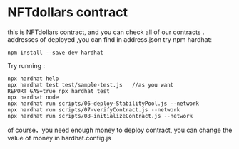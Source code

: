 # NFTdollars contract

this  is NFTdollars contract, and you can check all of our contracts .
addresses of deployed ,you can find in address.json 
try npm hardhat:

```shell    
npm install --save-dev hardhat
```

Try running :

```shell
npx hardhat help
npx hardhat test test/sample-test.js   //as you want 
REPORT_GAS=true npx hardhat test
npx hardhat node
npx hardhat run scripts/06-deploy-StabilityPool.js --network 
npx hardhat run scripts/07-verifyContract.js --network
npx hardhat run scripts/08-initializeContract.js --network
```
of course，you need enough money to deploy contract, you can change the value of money in hardhat.config.js

